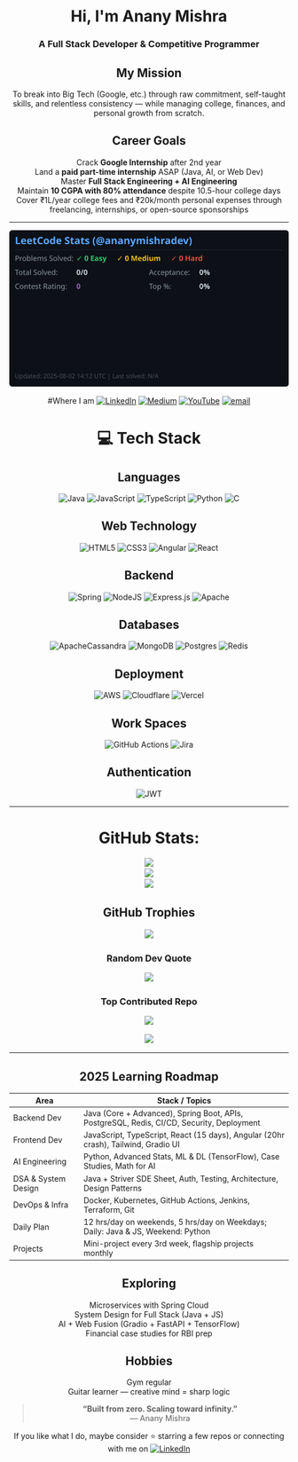 <h1 align="center">Hi, I'm Anany Mishra</h1>
<h3 align="center">A Full Stack Developer & Competitive Programmer</h3>

<div align="center">

## My Mission  
To break into Big Tech (Google, etc.) through raw commitment, self-taught skills, and relentless consistency — while managing college, finances, and personal growth from scratch.

## Career Goals
Crack **Google Internship** after 2nd year  
Land a **paid part-time internship** ASAP (Java, AI, or Web Dev)  
Master **Full Stack Engineering + AI Engineering**  
Maintain **10 CGPA with 80% attendance** despite 10.5-hour college days  
Cover ₹1L/year college fees and ₹20k/month personal expenses through freelancing, internships, or open-source sponsorships  

---

![LeetCode Stats](https://raw.githubusercontent.com/ananymishradev/ananymishradev/main/outputs/stats.svg)



#Where I am 
[![LinkedIn](https://img.shields.io/badge/LinkedIn-%230077B5.svg?logo=linkedin&logoColor=white)](https://linkedin.com/in/ananymishradev)
[![Medium](https://img.shields.io/badge/Medium-12100E?logo=medium&logoColor=white)](https://medium.com/@ananymishradev) 
[![YouTube](https://img.shields.io/badge/YouTube-%23FF0000.svg?logo=YouTube&logoColor=white)](https://youtube.com/@ananymishradev) 
[![email](https://img.shields.io/badge/Email-D14836?logo=gmail&logoColor=white)](mailto:anany.mishra.real@gmail.com) 



# 💻 Tech Stack

## Languages 
![Java](https://img.shields.io/badge/java-%23ED8B00.svg?style=for-the-badge&logo=openjdk&logoColor=white) 
![JavaScript](https://img.shields.io/badge/javascript-%23323330.svg?style=for-the-badge&logo=javascript&logoColor=%23F7DF1E) 
![TypeScript](https://img.shields.io/badge/typescript-%23007ACC.svg?style=for-the-badge&logo=typescript&logoColor=white) 
![Python](https://img.shields.io/badge/python-3670A0?style=for-the-badge&logo=python&logoColor=ffdd54) 
![C](https://img.shields.io/badge/c-%2300599C.svg?style=for-the-badge&logo=c&logoColor=white) 

## Web Technology

![HTML5](https://img.shields.io/badge/html5-%23E34F26.svg?style=for-the-badge&logo=html5&logoColor=white) 
![CSS3](https://img.shields.io/badge/css3-%231572B6.svg?style=for-the-badge&logo=css3&logoColor=white) 
![Angular](https://img.shields.io/badge/angular-%23DD0031.svg?style=for-the-badge&logo=angular&logoColor=white) 
![React](https://img.shields.io/badge/react-%2320232a.svg?style=for-the-badge&logo=react&logoColor=%2361DAFB) 


## Backend

![Spring](https://img.shields.io/badge/spring-%236DB33F.svg?style=for-the-badge&logo=spring&logoColor=white) 
![NodeJS](https://img.shields.io/badge/node.js-6DA55F?style=for-the-badge&logo=node.js&logoColor=white) 
![Express.js](https://img.shields.io/badge/express.js-%23404d59.svg?style=for-the-badge&logo=express&logoColor=%2361DAFB) 
![Apache](https://img.shields.io/badge/apache-%23D42029.svg?style=for-the-badge&logo=apache&logoColor=white) 

## Databases
![ApacheCassandra](https://img.shields.io/badge/cassandra-%231287B1.svg?style=for-the-badge&logo=apache-cassandra&logoColor=white) 
![MongoDB](https://img.shields.io/badge/MongoDB-%234ea94b.svg?style=for-the-badge&logo=mongodb&logoColor=white) 
![Postgres](https://img.shields.io/badge/postgres-%23316192.svg?style=for-the-badge&logo=postgresql&logoColor=white) 
![Redis](https://img.shields.io/badge/redis-%23DD0031.svg?style=for-the-badge&logo=redis&logoColor=white) 

## Deployment 

![AWS](https://img.shields.io/badge/AWS-%23FF9900.svg?style=for-the-badge&logo=amazon-aws&logoColor=white) 
![Cloudflare](https://img.shields.io/badge/Cloudflare-F38020?style=for-the-badge&logo=Cloudflare&logoColor=white) 
![Vercel](https://img.shields.io/badge/vercel-%23000000.svg?style=for-the-badge&logo=vercel&logoColor=white) 


## Work Spaces

![GitHub Actions](https://img.shields.io/badge/github%20actions-%232671E5.svg?style=for-the-badge&logo=githubactions&logoColor=white) 
![Jira](https://img.shields.io/badge/jira-%230A0FFF.svg?style=for-the-badge&logo=jira&logoColor=white)

## Authentication

![JWT](https://img.shields.io/badge/JWT-black?style=for-the-badge&logo=JSON%20web%20tokens) 


---

# GitHub Stats:
![](https://github-readme-stats.vercel.app/api?username=ananymishradev&theme=dark&hide_border=false&include_all_commits=true&count_private=true)<br/>
![](https://nirzak-streak-stats.vercel.app/?user=ananymishradev&theme=dark&hide_border=false)<br/>
![](https://github-readme-stats.vercel.app/api/top-langs/?username=ananymishradev&theme=dark&hide_border=false&include_all_commits=true&count_private=true&layout=compact)

## GitHub Trophies
![](https://github-profile-trophy.vercel.app/?username=ananymishradev&theme=radical&no-frame=false&no-bg=false&margin-w=4)

### Random Dev Quote
![](https://quotes-github-readme.vercel.app/api?type=horizontal&theme=radical)

### Top Contributed Repo
![](https://github-contributor-stats.vercel.app/api?username=ananymishradev&limit=5&theme=dark&combine_all_yearly_contributions=true)

[![](https://visitcount.itsvg.in/api?id=ananymishradev&icon=0&color=0)](https://visitcount.itsvg.in)



---

## 2025 Learning Roadmap
| Area                     | Stack / Topics                                                                                      |
|--------------------------|-----------------------------------------------------------------------------------------------------|
| Backend Dev           | Java (Core + Advanced), Spring Boot, APIs, PostgreSQL, Redis, CI/CD, Security, Deployment           |
| Frontend Dev          | JavaScript, TypeScript, React (15 days), Angular (20hr crash), Tailwind, Gradio UI                  |
| AI Engineering        | Python, Advanced Stats, ML & DL (TensorFlow), Case Studies, Math for AI                             |
| DSA & System Design   | Java + Striver SDE Sheet, Auth, Testing, Architecture, Design Patterns                              |
| DevOps & Infra        | Docker, Kubernetes, GitHub Actions, Jenkins, Terraform, Git                                        |
| Daily Plan            | 12 hrs/day on weekends, 5 hrs/day on Weekdays; Daily: Java &  JS, Weekend: Python               |
| Projects              | Mini-project every 3rd week, flagship projects monthly                                              |




## Exploring
Microservices with Spring Cloud  
System Design for Full Stack (Java + JS)  
AI + Web Fusion (Gradio + FastAPI + TensorFlow)  
Financial case studies for RBI prep  


## Hobbies
Gym regular   
Guitar learner — creative mind = sharp logic  

> **“Built from zero. Scaling toward infinity.”**  
> — Anany Mishra

If you like what I do, maybe consider ⭐ starring a few repos or connecting with me on [![LinkedIn](https://img.shields.io/badge/LinkedIn-%230077B5.svg?logo=linkedin&logoColor=white)](https://linkedin.com/in/ananymishradev)  
</div>
